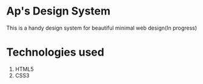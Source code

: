 # Ap's Design System

This is a handy design system for beautiful minimal web design(In progress)

# Technologies used
1. HTML5
2. CSS3
